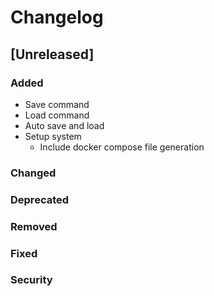 # Changelog

## [Unreleased]

### Added
- Save command
- Load command
- Auto save and load
- Setup system
  - Include docker compose file generation

### Changed

### Deprecated

### Removed

### Fixed

### Security
